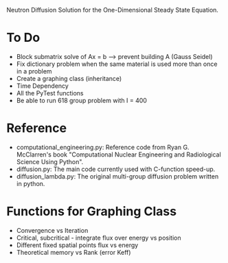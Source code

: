 Neutron Diffusion Solution for the One-Dimensional Steady State Equation.

To Do
======================================
 - Block submatrix solve of Ax = b --> prevent building A (Gauss Seidel)
 - Fix dictionary problem when the same material is used more than once in a problem
 - Create a graphing class (inheritance)
 - Time Dependency
 - All the PyTest functions
 - Be able to run 618 group problem with I = 400

Reference
======================================
 - computational\_engineering.py: Reference code from Ryan G. McClarren's book "Computational Nuclear Engineering and Radiological Science Using Python".
 - diffusion.py: The main code currently used with C-function speed-up.
 - diffusion\_lambda.py: The original multi-group diffusion problem written in python.

Functions for Graphing Class
======================================
 - Convergence vs Iteration
 - Critical, subcritical - integrate flux over energy vs position
 - Different fixed spatial points flux vs energy
 - Theoretical memory vs Rank (error Keff)
